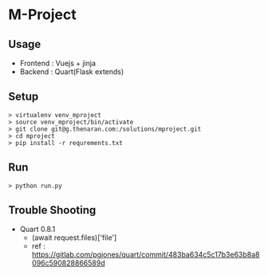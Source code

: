 # M-Project

## Usage

* Frontend : Vuejs + jinja
* Backend : Quart(Flask extends)

## Setup

``` shell
> virtualenv venv_mproject
> source venv_mproject/bin/activate
> git clone git@g.thenaran.com:/solutions/mproject.git
> cd mproject
> pip install -r requrements.txt
```

## Run

``` shell
> python run.py
```

## Trouble Shooting

* Quart 0.8.1
  * (await request.files)['file']
  * ref : https://gitlab.com/pgjones/quart/commit/483ba634c5c17b3e63b8a8096c590828866589d
